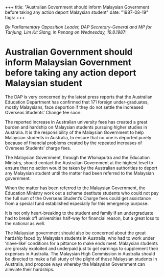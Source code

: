 +++ 
title: "Australian Government should inform Malaysian Government before taking any action deport Malaysian student"
date: "1987-08-19"
tags:
+++

_By Parliamentary Opposition Leader, DAP Secretary-General and MP for Tanjung, Lim Kit Siang, in Penang on Wednesday, 19.8.1987:_

# Australian Government should inform Malaysian Government before taking any action deport Malaysian student

The DAP is very concerned by the latest press reports that the Australian Education Department has confirmed that 171 foreign under-graduates, mostly Malaysians, face deportion if they do not settle the increased Overseas Students’ Change fee soon.

The reported increase in Australian university fees has created a great burden and hardship on Malaysian students pursuing higher studies in Australia. It is the responsibility of the Malaysian Government to help Malaysian students in Australia, to ensure that no one is deported purely because of financial problems created by the repeated increases of Overseas Students’ charge fees.</u>

The Malaysian Government, through the WIsmaputra and the Education Ministry, should contact the Australian Government at the highest level to ensure that no action would be taken by the Australian authorities to deport any Malaysian student until the matter had been referred to the Malaysian government.

When the matter has been referred to the Malaysian Government, the Education Ministry work out a scheme destitute students who could not pay the full sum of the Overseas Student’s Charge fees could get assistance from a special fund established especially for this emergency purpose.

It is not only heart-breaking to the student and family if an undergraduate had to break off universities half-way for financial reason, but a great loss to the national as well.

The Malaysian government should also be concerned about the great hardship faced by Malaysian students in Australia, who had to work under ‘slave-like’ conditions for a pittance to make ends meet. Malaysian students are grossly exploited and underpaid just to get earnings to supplement their expenses in Australia. The Malaysian High Commission in Australia should be directed to make a full study of the plight of these Malaysian students in Australia, and propose ways whereby the Malaysian Government can alleviate their hardships.

 
